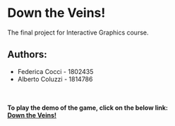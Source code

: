 # Down the Veins!
The final project for Interactive Graphics course.

## Authors:
- Federica Cocci - 1802435
- Alberto Coluzzi - 1814786 

\
\
**To play the demo of the game, click on the below link:\
[Down the Veins!](https://sapienzainteractivegraphicscourse.github.io/final-project-coco-team/)**
